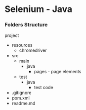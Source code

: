 # Selenium - Java

### Folders Structure

project

* resources
  * chromedriver
* src
  * main
    * java
      * pages - page elements
  * test
    * java
      * test code
* .gitignore
* pom.xml
* readme.md
